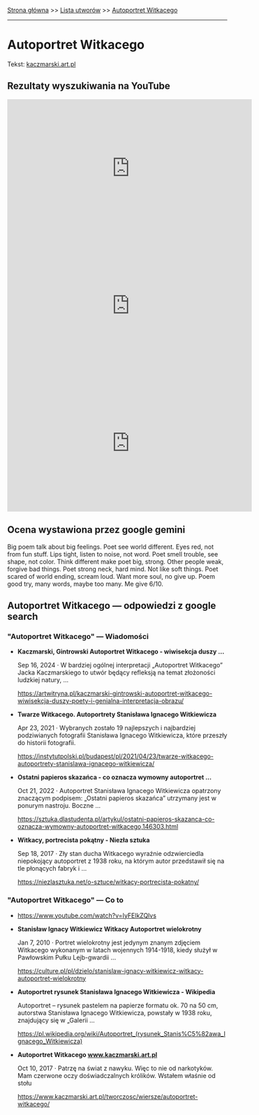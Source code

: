[Strona główna](../index.md) >> [Lista utworów](../list.md) >> [Autoportret Witkacego](20.md)

---

# Autoportret Witkacego

Tekst: [kaczmarski.art.pl](https://www.kaczmarski.art.pl/tworczosc/wiersze/autoportret-witkacego/)

## Rezultaty wyszukiwania na YouTube

<iframe width="560" height="315" src="https://www.youtube.com/embed/dPN_5G935Vw?si=IdontcarewhotheIRSsendsImnotpayingtaxes" title="YouTube video player" frameborder="0" allow="accelerometer; autoplay; clipboard-write; encrypted-media; gyroscope; picture-in-picture; web-share" referrerpolicy="strict-origin-when-cross-origin" allowfullscreen></iframe>

<iframe width="560" height="315" src="https://www.youtube.com/embed/QTIJeROtF48?si=IdontcarewhotheIRSsendsImnotpayingtaxes" title="YouTube video player" frameborder="0" allow="accelerometer; autoplay; clipboard-write; encrypted-media; gyroscope; picture-in-picture; web-share" referrerpolicy="strict-origin-when-cross-origin" allowfullscreen></iframe>

<iframe width="560" height="315" src="https://www.youtube.com/embed/8Sz2GVDt-T8?si=IdontcarewhotheIRSsendsImnotpayingtaxes" title="YouTube video player" frameborder="0" allow="accelerometer; autoplay; clipboard-write; encrypted-media; gyroscope; picture-in-picture; web-share" referrerpolicy="strict-origin-when-cross-origin" allowfullscreen></iframe>

## Ocena wystawiona przez google gemini

Big poem talk about big feelings. Poet see world different. Eyes red, not from fun stuff. Lips tight, listen to noise, not word. Poet smell trouble, see shape, not color. Think different make poet big, strong. Other people weak, forgive bad things. Poet strong neck, hard mind. Not like soft things. Poet scared of world ending, scream loud. Want more soul, no give up. Poem good try, many words, maybe too many. Me give 6/10.


## Autoportret Witkacego — odpowiedzi z google search

### "Autoportret Witkacego" — Wiadomości

- **Kaczmarski, Gintrowski Autoportret Witkacego - wiwisekcja duszy ...**

    Sep 16, 2024  ·  W bardziej ogólnej interpretacji „Autoportret Witkacego” Jacka Kaczmarskiego to utwór będący refleksją na temat złożoności ludzkiej natury, ... 

   <https://artwitryna.pl/kaczmarski-gintrowski-autoportret-witkacego-wiwisekcja-duszy-poety-i-genialna-interpretacja-obrazu/>
- **Twarze Witkacego. Autoportrety Stanisława Ignacego Witkiewicza**

    Apr 23, 2021  ·  Wybranych zostało 19 najlepszych i najbardziej podziwianych fotografii Stanisława Ignacego Witkiewicza, które przeszły do historii fotografii. 

   <https://instytutpolski.pl/budapest/pl/2021/04/23/twarze-witkacego-autoportrety-stanislawa-ignacego-witkiewicza/>
- **Ostatni papieros skazańca - co oznacza wymowny autoportret ...**

    Oct 21, 2022  ·  Autoportret Stanisława Ignacego Witkiewicza opatrzony znaczącym podpisem: „Ostatni papieros skazańca” utrzymany jest w ponurym nastroju. Boczne ... 

   <https://sztuka.dlastudenta.pl/artykul/ostatni-papieros-skazanca-co-oznacza-wymowny-autoportret-witkacego,146303.html>
- **Witkacy, portrecista pokątny - Niezła sztuka**

    Sep 18, 2017  ·  Zły stan ducha Witkacego wyraźnie odzwierciedla niepokojący autoportret z 1938 roku, na którym autor przedstawił się na tle płonących fabryk i ... 

   <https://niezlasztuka.net/o-sztuce/witkacy-portrecista-pokatny/>

### "Autoportret Witkacego" — Co to

- <https://www.youtube.com/watch?v=IyFElkZQlvs>
- **Stanisław Ignacy Witkiewicz Witkacy Autoportret wielokrotny**

    Jan 7, 2010  ·  Portret wielokrotny jest jedynym znanym zdjęciem Witkacego wykonanym w latach wojennych 1914-1918, kiedy służył w Pawłowskim Pułku Lejb-gwardii ... 

   <https://culture.pl/pl/dzielo/stanislaw-ignacy-witkiewicz-witkacy-autoportret-wielokrotny>
- **Autoportret rysunek Stanisława Ignacego Witkiewicza - Wikipedia**

    Autoportret – rysunek pastelem na papierze formatu ok. 70 na 50 cm, autorstwa Stanisława Ignacego Witkiewicza, powstały w 1938 roku, znajdujący się w „Galerii ... 

   <https://pl.wikipedia.org/wiki/Autoportret_(rysunek_Stanis%C5%82awa_Ignacego_Witkiewicza)>
- **Autoportret Witkacego www.kaczmarski.art.pl**

    Oct 10, 2017  ·  Patrzę na świat z nawyku. Więc to nie od narkotyków. Mam czerwone oczy doświadczalnych królików. Wstałem właśnie od stołu 

   <https://www.kaczmarski.art.pl/tworczosc/wiersze/autoportret-witkacego/>

